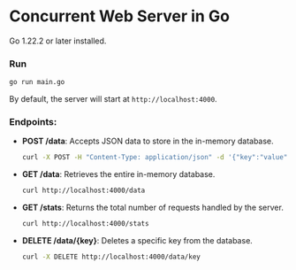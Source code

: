 # Concurrent Web Server in Go

Go 1.22.2 or later installed.

### Run

   ```bash
   go run main.go
   ```
By default, the server will start at `http://localhost:4000`.

### Endpoints:

- **POST /data**:
  Accepts JSON data to store in the in-memory database.
  ```bash
  curl -X POST -H "Content-Type: application/json" -d '{"key":"value"}' http://localhost:4000/data
  ```

- **GET /data**:
  Retrieves the entire in-memory database.
  ```bash
  curl http://localhost:4000/data
  ```

- **GET /stats**:
  Returns the total number of requests handled by the server.
  ```bash
  curl http://localhost:4000/stats
  ```

- **DELETE /data/{key}**:
  Deletes a specific key from the database.
  ```bash
  curl -X DELETE http://localhost:4000/data/key
  ```
  